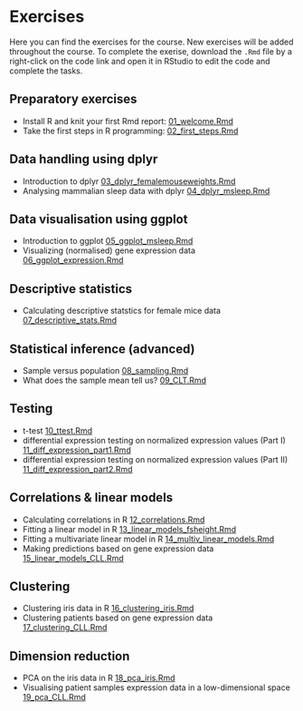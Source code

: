 # Exercises
Here you can find the exercises for the course. New exercises will be added throughout the course. To complete the exerise, download the `.Rmd` file by a right-click on the code link and open it in RStudio to edit the code and complete the tasks.


## Preparatory exercises

- Install R and knit your first Rmd report: 
[01_welcome.Rmd](preparations/01_welcome.Rmd)
- Take the first steps in R programming:  [02_first_steps.Rmd](preparations/02_first_steps.Rmd)


## Data handling using dplyr

- Introduction to dplyr [03_dplyr_femalemouseweights.Rmd](data_handling/03_dplyr_femalemouseweights.Rmd)
- Analysing mammalian sleep data with dplyr [04_dplyr_msleep.Rmd](data_handling/04_dplyr_msleep.Rmd)


## Data visualisation using ggplot

- Introduction to ggplot [05_ggplot_msleep.Rmd](data_visualization/05_ggplot_msleep.Rmd)
- Visualizing (normalised) gene expression data [06_ggplot_expression.Rmd](data_visualization/06_ggplot_expression.Rmd)

## Descriptive statistics

- Calculating descriptive statstics for female mice data [07_descriptive_stats.Rmd](descriptive_statistics/07_descriptive_stats.Rmd)

## Statistical inference (advanced)

- Sample versus population [08_sampling.Rmd](stat_inference/08_sampling.Rmd)
- What does the sample mean tell us? [09_CLT.Rmd](stat_inference/09_CLT.Rmd)

## Testing

- t-test [10_ttest.Rmd](testing/10_ttest.Rmd)
- differential expression testing on normalized expression values (Part I) [11_diff_expression_part1.Rmd](testing/11_diff_expression_part1.Rmd)
- differential expression testing on normalized expression values (Part II) [11_diff_expression_part2.Rmd](testing/11_diff_expression_part2.Rmd)


## Correlations & linear models

- Calculating correlations in R [12_correlations.Rmd](linear_models/12_correlations.Rmd)
- Fitting a linear model in R [13_linear_models_fsheight.Rmd](linear_models/13_linear_models_fsheight.Rmd)
- Fitting a multivariate linear model in R [14_multiv_linear_models.Rmd](linear_models/14_multiv_linear_models.Rmd)
- Making predictions based on gene expression data [15_linear_models_CLL.Rmd](linear_models/15_linear_models_CLL.Rmd)

## Clustering

- Clustering iris data in R [16_clustering_iris.Rmd](clustering/16_clustering_iris.Rmd)
- Clustering patients based on gene expression data [17_clustering_CLL.Rmd](clustering/17_clustering_CLL.Rmd)

## Dimension reduction

- PCA on the iris data in R [18_pca_iris.Rmd](dimension_reduction/18_pca_iris.Rmd)
- Visualising patient samples expression data in a low-dimensional space [19_pca_CLL.Rmd](dimension_reduction/19_pca_CLL.Rmd)
